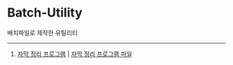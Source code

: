 # Batch-Utility
배치파일로 제작한 유틸리티

---

1. [자막 정리 프로그램](https://github.com/sammy310/Batch-Utility/blob/master/%ED%8C%8C%EC%9D%BC%20%EC%A0%95%EB%A6%AC%20%ED%94%84%EB%A1%9C%EA%B7%B8%EB%9E%A8/sub_sort_Enter_Path.bat)
| [자막 정리 프로그램 파일](https://raw.githubusercontent.com/sammy310/Batch-Utility/master/%ED%8C%8C%EC%9D%BC%20%EC%A0%95%EB%A6%AC%20%ED%94%84%EB%A1%9C%EA%B7%B8%EB%9E%A8/sub_sort_Enter_Path.bat)
